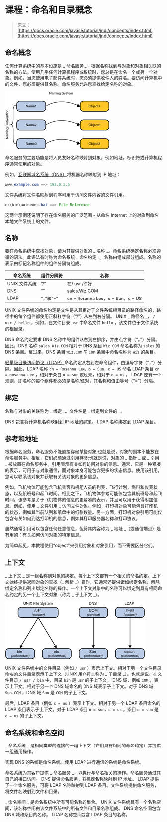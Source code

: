 # 课程：命名和目录概念

> 原文： [https://docs.oracle.com/javase/tutorial/jndi/concepts/index.html](https://docs.oracle.com/javase/tutorial/jndi/concepts/index.html)

## 命名概念

任何计算系统中的基本设施是 _ 命名服务 _ - 根据名称找到与对象和对象相关联的名称的方法。使用几乎任何计算机程序或系统时，您总是在命名一个或另一个对象。例如，当您使用电子邮件系统时，您必须提供收件人的姓名。要访问计算机中的文件，您必须提供其名称。命名服务允许您查找给定名称的对象。

![A name is used to reference an object.](img/68fa50d9f94bbb8eb4519a4cb277a760.jpg)

命名服务的主要功能是将人员友好名称映射到对象，例如地址，标识符或计算机程序通常使用的对象。

例如，[互联网域名系统（DNS）](http://www.ietf.org/rfc/rfc1034.txt)将机器名称映射到 IP 地址：

```java
www.example.com ==> 192.0.2.5

```

文件系统将文件名映射到程序可用于访问文件内容的文件引用。

```java
c:\bin\autoexec.bat ==> File Reference

```

这两个示例还说明了存在命名服务的广泛范围 - 从命名 Internet 上的对象到命名本地文件系统上的文件。

## 名称

要在命名系统中查找对象，请为其提供对象的 _ 名称 _。命名系统确定名称必须遵循的语法。此语法有时称为命名系统 _ 命名约定 _。名称由组成部分组成。名称的表示由标记名称组件的组件分隔符组成。

| 命名系统 | 组件分隔符 | 名称 |
| --- | --- | --- |
| UNIX 文件系统 | “/” | 在/ usr /你好 |
| DNS | “” | sales.Wiz.COM |
| LDAP | “，”和“=” | cn = Rosanna Lee，o = Sun，c = US |

UNIX 文件系统的命名约定是文件是从其相对于文件系统根目录的路径命名的，路径中的每个组件都使用正斜杠字符（“/”）从左到右分隔。 UNIX _ 路径名 _， `/ usr / hello` ，例如，在文件目录 `usr` 中命名文件 `hello` ，该文件位于文件系统的根目录。

DNS 命名约定要求 DNS 名称中的组件从右到左排序，并由点字符（“。”）分隔。因此，DNS 名称 `sales.Wiz.COM` 相对于 DNS 条目 `Wiz.COM` 命名名称为 `sales` 的 DNS 条目。反过来，DNS 条目 `Wiz.COM` 在 `COM` 条目中命名名称为 `Wiz` 的条目。

[轻量级目录访问协议（LDAP）](http://www.ietf.org/rfc/rfc2251.txt)命名约定从右到左命令组件，由逗号字符（“，”）分隔。因此，LDAP 名称 `cn = Rosanna Lee，o = Sun，c = US` 命名 LDAP 条目 `cn = Rosanna Lee` ，相对于条目 `o = Sun` 反过来，相对于 `c = us` 。 LDAP 还有一个规则，即名称的每个组件都必须是名称/值对，其名称和值由等号（“=”）分隔。

## 绑定

名称与对象的关联称为 _ 绑定 _。文件名是 _ 绑定到文件的 _。

DNS 包含将计算机名称映射到 IP 地址的绑定。 LDAP 名称绑定到 LDAP 条目。

## 参考和地址

根据命名服务，命名服务不能直接存储某些对象;也就是说，对象的副本不能放在命名服务中。相反，它们必须通过引用存储;也就是说，对象的 _ 指针 _ 或 _ 引用 _ 被放置在命名服务中。引用表示有关如何访问对象的信息。通常，它是一种紧凑的表示，可用于与对象通信，而对象本身可能包含更多的状态信息。使用该引用，您可以联系该对象并获取有关该对象的更多信息。

例如，飞机物体可能包含飞机乘客和机组人员的列表，飞行计划，燃料和仪表状态，以及航班号和起飞时间。相比之下，飞机物体参考可能仅包含其航班号和起飞时间。该参考是关于飞机物体的信息的更紧凑的表示，并且可以用于获得附加信息。例如，使用 _ 文件引用 _ 访问文件对象。例如，打印机对象可能包含打印机的状态，例如其当前队列和纸盘中的纸张数量。另一方面，打印机对象引用可能仅包含有关如何到达打印机的信息，例如其打印服务器名称和打印协议。

虽然通常引用可以包含任何任意信息，但将其内容称为 _ 地址 _（或通信端点）是有用的：有关如何访问对象的特定信息。

为简单起见，本教程使用“object”来引用对象和对象引用，而不需要区分它们。

## 上下文

_ 上下文 _ 是一组名称到对象的绑定。每个上下文都有一个相关的命名约定。上下文始终提供返回对象的查找（_ 解析 _）操作，它通常还提供诸如绑定名称，解除绑定名称和列出绑定名称的操作。一个上下文对象中的名称可以绑定到具有相同命名约定的另一个上下文对象（称为 _ 子上下文 _）。

![Several examples of contexts, bound to subcontexts.](img/62086fc2065763b608516d9adc409443.jpg)

UNIX 文件系统中的文件目录（例如 `/ usr` ）表示上下文。相对于另一个文件目录命名的文件目录表示子上下文（UNIX 用户将其称为 _ 子目录 _）。也就是说，在文件目录 `/ usr / bin` 中，目录 `bin` 是 `usr` 的子上下文。 DNS 域，例如 `COM` ，表示上下文。相对于另一个 DNS 域命名的 DNS 域表示子上下文。对于 DNS 域 `Sun.COM` ，DNS 域 `Sun` 是 `COM` 的子上下文。

最后，LDAP 条目（例如 `c = us` ）表示上下文。相对于另一个 LDAP 条目命名的 LDAP 条目表示子上下文。对于 LDAP 条目 `o = sun，c = us` ，条目 `o = sun` 是 `c = us` 的子上下文。

## 命名系统和命名空间

_ 命名系统 _ 是相同类型的连接的一组上下文（它们具有相同的命名约定）并提供一组通用操作。

实现 DNS 的系统是命名系统。使用 LDAP 进行通信的系统是命名系统。

命名系统为其客户提供 _ 命名服务 _，以执行与命名相关的操作。命名服务通过其自己的接口访问。 DNS 提供命名服务，将机器名称映射到 IP 地址。 LDAP 提供了一个命名服务，可将 LDAP 名称映射到 LDAP 条目。文件系统提供命名服务，将文件名映射到文件和目录。

_ 命名空间 _ 是命名系统中所有可能名称的集合。 UNIX 文件系统具有一个名称空间，该名称空间由该文件系统中的所有文件和目录名称组成。 DNS 命名空间包含 DNS 域和条目的名称。 LDAP 名称空间包含 LDAP 条目的名称。